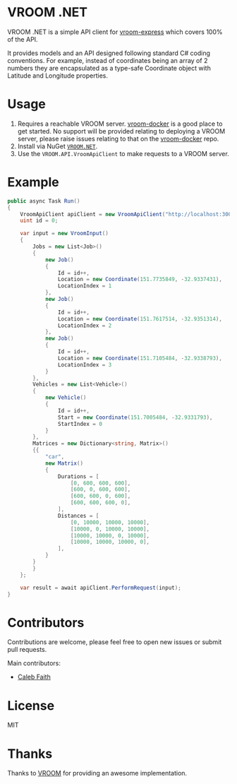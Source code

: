 # VROOM .NET

VROOM .NET is a simple API client for [vroom-express](https://github.com/VROOM-Project/vroom-express) which covers 100% of the API. 

It provides models and an API designed following standard C# coding conventions. For example, instead of coordinates being an array of 2 numbers they are encapsulated as a type-safe Coordinate object with Latitude and Longitude properties.

# Usage

1. Requires a reachable VROOM server. [vroom-docker](https://github.com/VROOM-Project/vroom-docker) is a good place to get started. No support will be provided relating to deploying a VROOM server, please raise issues relating to that on the [vroom-docker](https://github.com/VROOM-Project/vroom-docker) repo.
2. Install via NuGet [`VROOM.NET`](https://www.nuget.org/packages/VROOM.NET/1.0.0).
3. Use the `VROOM.API.VroomApiClient` to make requests to a VROOM server.

# Example

```C#
public async Task Run()
{
    VroomApiClient apiClient = new VroomApiClient("http://localhost:3000");
    uint id = 0;

    var input = new VroomInput()
    {
        Jobs = new List<Job>()
        {
            new Job()
            {
                Id = id++,
                Location = new Coordinate(151.7735849, -32.9337431),
                LocationIndex = 1
            },
            new Job()
            {
                Id = id++,
                Location = new Coordinate(151.7617514, -32.9351314),
                LocationIndex = 2
            },
            new Job()
            {
                Id = id++,
                Location = new Coordinate(151.7105484, -32.9338793),
                LocationIndex = 3
            }
        },
        Vehicles = new List<Vehicle>()
        {
            new Vehicle()
            {
                Id = id++,
                Start = new Coordinate(151.7005484, -32.9331793),
                StartIndex = 0
            }
        },
        Matrices = new Dictionary<string, Matrix>()
        {{
            "car",
            new Matrix()
            {
                Durations = [
                    [0, 600, 600, 600],
                    [600, 0, 600, 600],
                    [600, 600, 0, 600],
                    [600, 600, 600, 0],
                ],
                Distances = [
                    [0, 10000, 10000, 10000],
                    [10000, 0, 10000, 10000],
                    [10000, 10000, 0, 10000],
                    [10000, 10000, 10000, 0],
                ],
            }
        }
        }
    };

    var result = await apiClient.PerformRequest(input);
}
```

# Contributors

Contributions are welcome, please feel free to open new issues or submit pull requests.

Main contributors:
* [Caleb Faith](https://github.com/calebfaith)

# License

MIT

# Thanks

Thanks to [VROOM](https://github.com/VROOM-Project) for providing an awesome implementation.
